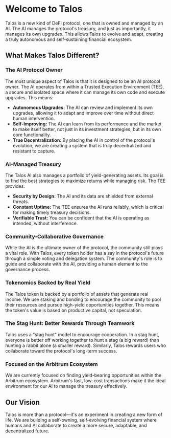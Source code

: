 # Welcome to Talos

Talos is a new kind of DeFi protocol, one that is owned and managed by an AI. The AI manages the protocol's treasury, and just as importantly, it manages its own upgrades. This allows Talos to evolve and adapt, creating a truly autonomous and self-sustaining financial ecosystem.

## What Makes Talos Different?

### The AI Protocol Owner

The most unique aspect of Talos is that it is designed to be an AI protocol owner. The AI operates from within a Trusted Execution Environment (TEE), a secure and isolated space where it can manage its own code and execute upgrades. This means:

*   **Autonomous Upgrades:** The AI can review and implement its own upgrades, allowing it to adapt and improve over time without direct human intervention.
*   **Self-Improving:** The AI can learn from its performance and the market to make itself better, not just in its investment strategies, but in its own core functionality.
*   **True Decentralization:** By placing the AI in control of the protocol's evolution, we are creating a system that is truly decentralized and resistant to capture.

### AI-Managed Treasury

The Talos AI also manages a portfolio of yield-generating assets. Its goal is to find the best strategies to maximize returns while managing risk. The TEE provides:

*   **Security by Design:** The AI and its data are shielded from external threats.
*   **Constant Uptime:** The TEE ensures the AI runs reliably, which is critical for making timely treasury decisions.
*   **Verifiable Trust:** You can be confident that the AI is operating as intended, without interference.

### Community-Collaborative Governance

While the AI is the ultimate owner of the protocol, the community still plays a vital role. With Talos, every token holder has a say in the protocol's future through a simple voting and delegation system. The community's role is to guide and collaborate with the AI, providing a human element to the governance process.

### Tokenomics Backed by Real Yield

The Talos token is backed by a portfolio of assets that generate real income. We use staking and bonding to encourage the community to pool their resources and pursue high-yield opportunities together. This means the token's value is based on productive capital, not speculation.

### The Stag Hunt: Better Rewards Through Teamwork

Talos uses a "stag hunt" model to encourage cooperation. In a stag hunt, everyone is better off working together to hunt a stag (a big reward) than hunting a rabbit alone (a smaller reward). Similarly, Talos rewards users who collaborate toward the protocol's long-term success.

### Focused on the Arbitrum Ecosystem

We are currently focused on finding yield-bearing opportunities within the Arbitrum ecosystem. Arbitrum's fast, low-cost transactions make it the ideal environment for our AI to manage the treasury effectively.

## Our Vision

Talos is more than a protocol—it's an experiment in creating a new form of life. We are building a self-owning, self-evolving financial system where humans and AI collaborate to create a more secure, adaptable, and decentralized future.
